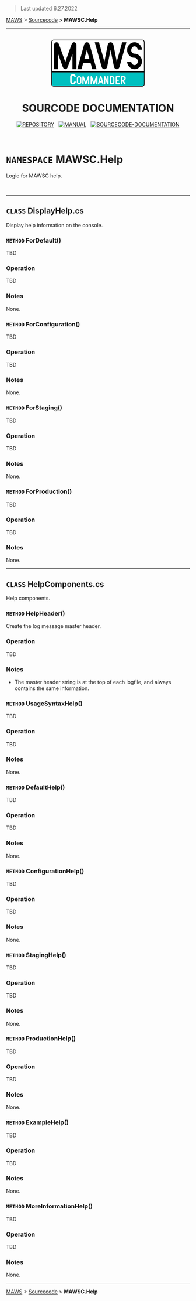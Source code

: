 ﻿> Last updated 6.27.2022

[MAWS](https://github.com/spectrum-health-systems/MAWSC) &gt; [Sourcecode](../Sourcecode/MAWSC-Sourcecode.md) &gt;  **MAWSC.Help**

***

<br>

<div align="center">

  <img src="../../.github//Logos/maws-logo-commander-512x256.png" alt="MAWSC logo" width="256">
  <h1> 
    SOURCODE DOCUMENTATION
  </h1>

  [![REPOSITORY](https://img.shields.io/badge/REPOSITORY-550055?style=for-the-badge)](https://github.com/spectrum-health-systems/MAWSC)&nbsp;&nbsp;&nbsp;[![MANUAL](https://img.shields.io/badge/MANUAL-550055?style=for-the-badge)](../Manual/MAWSC-Manual.md)&nbsp;&nbsp;&nbsp;[![SOURCECODE-DOCUMENTATION](https://img.shields.io/badge/SOURCECODE%20DOCUMENTATION-8e008e?style=for-the-badge)](MAWSC-Sourcecode.md)

</div>

<br>

# `NAMESPACE` MAWSC.Help
Logic for MAWSC help.

<br>

***

## `CLASS` DisplayHelp.cs
Display help information on the console.

### `METHOD` ForDefault()
TBD

### Operation
TBD

### Notes
None.

### `METHOD` ForConfiguration()
TBD

### Operation
TBD

### Notes
None.

### `METHOD` ForStaging()
TBD

### Operation
TBD

### Notes
None.

### `METHOD` ForProduction()
TBD

### Operation
TBD

### Notes
None.

***

## `CLASS` HelpComponents.cs
Help components.

### `METHOD` HelpHeader()
Create the log message master header.

### Operation
TBD

### Notes
* The master header string is at the top of each logfile, and always contains the same information.

### `METHOD` UsageSyntaxHelp()
TBD

### Operation
TBD

### Notes
None.

### `METHOD` DefaultHelp()
TBD

### Operation
TBD

### Notes
None.

### `METHOD` ConfigurationHelp()
TBD

### Operation
TBD

### Notes
None.

### `METHOD` StagingHelp()
TBD

### Operation
TBD

### Notes
None.

### `METHOD` ProductionHelp()
TBD

### Operation
TBD

### Notes
None.

### `METHOD` ExampleHelp()
TBD

### Operation
TBD

### Notes
None.

### `METHOD` MoreInformationHelp()
TBD

### Operation
TBD

### Notes
None.

***

[MAWS](https://github.com/spectrum-health-systems/MAWSC) &gt; [Sourcecode](../Sourcecode/MAWSC-Sourcecode.md) &gt;  **MAWSC.Help**